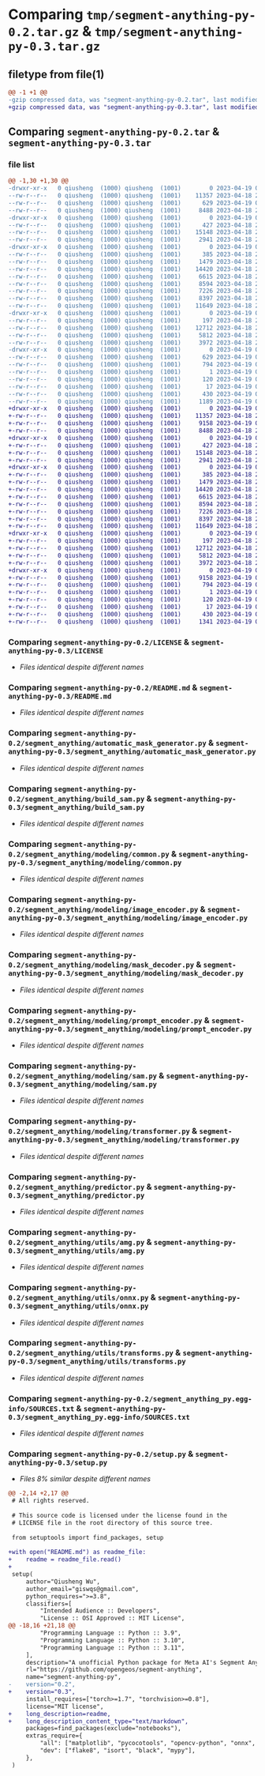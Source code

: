 # Comparing `tmp/segment-anything-py-0.2.tar.gz` & `tmp/segment-anything-py-0.3.tar.gz`

## filetype from file(1)

```diff
@@ -1 +1 @@
-gzip compressed data, was "segment-anything-py-0.2.tar", last modified: Wed Apr 19 01:43:47 2023, max compression
+gzip compressed data, was "segment-anything-py-0.3.tar", last modified: Wed Apr 19 01:47:27 2023, max compression
```

## Comparing `segment-anything-py-0.2.tar` & `segment-anything-py-0.3.tar`

### file list

```diff
@@ -1,30 +1,30 @@
-drwxr-xr-x   0 qiusheng  (1000) qiusheng  (1001)        0 2023-04-19 01:43:47.932587 segment-anything-py-0.2/
--rw-r--r--   0 qiusheng  (1000) qiusheng  (1001)    11357 2023-04-18 22:22:47.000000 segment-anything-py-0.2/LICENSE
--rw-r--r--   0 qiusheng  (1000) qiusheng  (1001)      629 2023-04-19 01:43:47.932587 segment-anything-py-0.2/PKG-INFO
--rw-r--r--   0 qiusheng  (1000) qiusheng  (1001)     8488 2023-04-18 22:22:47.000000 segment-anything-py-0.2/README.md
-drwxr-xr-x   0 qiusheng  (1000) qiusheng  (1001)        0 2023-04-19 01:43:47.929254 segment-anything-py-0.2/segment_anything/
--rw-r--r--   0 qiusheng  (1000) qiusheng  (1001)      427 2023-04-18 22:22:47.000000 segment-anything-py-0.2/segment_anything/__init__.py
--rw-r--r--   0 qiusheng  (1000) qiusheng  (1001)    15148 2023-04-18 22:22:47.000000 segment-anything-py-0.2/segment_anything/automatic_mask_generator.py
--rw-r--r--   0 qiusheng  (1000) qiusheng  (1001)     2941 2023-04-18 22:22:47.000000 segment-anything-py-0.2/segment_anything/build_sam.py
-drwxr-xr-x   0 qiusheng  (1000) qiusheng  (1001)        0 2023-04-19 01:43:47.929254 segment-anything-py-0.2/segment_anything/modeling/
--rw-r--r--   0 qiusheng  (1000) qiusheng  (1001)      385 2023-04-18 22:22:47.000000 segment-anything-py-0.2/segment_anything/modeling/__init__.py
--rw-r--r--   0 qiusheng  (1000) qiusheng  (1001)     1479 2023-04-18 22:22:47.000000 segment-anything-py-0.2/segment_anything/modeling/common.py
--rw-r--r--   0 qiusheng  (1000) qiusheng  (1001)    14420 2023-04-18 22:22:47.000000 segment-anything-py-0.2/segment_anything/modeling/image_encoder.py
--rw-r--r--   0 qiusheng  (1000) qiusheng  (1001)     6615 2023-04-18 22:22:47.000000 segment-anything-py-0.2/segment_anything/modeling/mask_decoder.py
--rw-r--r--   0 qiusheng  (1000) qiusheng  (1001)     8594 2023-04-18 22:22:47.000000 segment-anything-py-0.2/segment_anything/modeling/prompt_encoder.py
--rw-r--r--   0 qiusheng  (1000) qiusheng  (1001)     7226 2023-04-18 22:22:47.000000 segment-anything-py-0.2/segment_anything/modeling/sam.py
--rw-r--r--   0 qiusheng  (1000) qiusheng  (1001)     8397 2023-04-18 22:22:47.000000 segment-anything-py-0.2/segment_anything/modeling/transformer.py
--rw-r--r--   0 qiusheng  (1000) qiusheng  (1001)    11649 2023-04-18 22:22:47.000000 segment-anything-py-0.2/segment_anything/predictor.py
-drwxr-xr-x   0 qiusheng  (1000) qiusheng  (1001)        0 2023-04-19 01:43:47.932587 segment-anything-py-0.2/segment_anything/utils/
--rw-r--r--   0 qiusheng  (1000) qiusheng  (1001)      197 2023-04-18 22:22:47.000000 segment-anything-py-0.2/segment_anything/utils/__init__.py
--rw-r--r--   0 qiusheng  (1000) qiusheng  (1001)    12712 2023-04-18 22:22:47.000000 segment-anything-py-0.2/segment_anything/utils/amg.py
--rw-r--r--   0 qiusheng  (1000) qiusheng  (1001)     5812 2023-04-18 22:22:47.000000 segment-anything-py-0.2/segment_anything/utils/onnx.py
--rw-r--r--   0 qiusheng  (1000) qiusheng  (1001)     3972 2023-04-18 22:22:47.000000 segment-anything-py-0.2/segment_anything/utils/transforms.py
-drwxr-xr-x   0 qiusheng  (1000) qiusheng  (1001)        0 2023-04-19 01:43:47.932587 segment-anything-py-0.2/segment_anything_py.egg-info/
--rw-r--r--   0 qiusheng  (1000) qiusheng  (1001)      629 2023-04-19 01:43:47.000000 segment-anything-py-0.2/segment_anything_py.egg-info/PKG-INFO
--rw-r--r--   0 qiusheng  (1000) qiusheng  (1001)      794 2023-04-19 01:43:47.000000 segment-anything-py-0.2/segment_anything_py.egg-info/SOURCES.txt
--rw-r--r--   0 qiusheng  (1000) qiusheng  (1001)        1 2023-04-19 01:43:47.000000 segment-anything-py-0.2/segment_anything_py.egg-info/dependency_links.txt
--rw-r--r--   0 qiusheng  (1000) qiusheng  (1001)      120 2023-04-19 01:43:47.000000 segment-anything-py-0.2/segment_anything_py.egg-info/requires.txt
--rw-r--r--   0 qiusheng  (1000) qiusheng  (1001)       17 2023-04-19 01:43:47.000000 segment-anything-py-0.2/segment_anything_py.egg-info/top_level.txt
--rw-r--r--   0 qiusheng  (1000) qiusheng  (1001)      430 2023-04-19 01:43:47.932587 segment-anything-py-0.2/setup.cfg
--rw-r--r--   0 qiusheng  (1000) qiusheng  (1001)     1189 2023-04-19 01:43:44.000000 segment-anything-py-0.2/setup.py
+drwxr-xr-x   0 qiusheng  (1000) qiusheng  (1001)        0 2023-04-19 01:47:27.518407 segment-anything-py-0.3/
+-rw-r--r--   0 qiusheng  (1000) qiusheng  (1001)    11357 2023-04-18 22:22:47.000000 segment-anything-py-0.3/LICENSE
+-rw-r--r--   0 qiusheng  (1000) qiusheng  (1001)     9158 2023-04-19 01:47:27.518407 segment-anything-py-0.3/PKG-INFO
+-rw-r--r--   0 qiusheng  (1000) qiusheng  (1001)     8488 2023-04-18 22:22:47.000000 segment-anything-py-0.3/README.md
+drwxr-xr-x   0 qiusheng  (1000) qiusheng  (1001)        0 2023-04-19 01:47:27.515074 segment-anything-py-0.3/segment_anything/
+-rw-r--r--   0 qiusheng  (1000) qiusheng  (1001)      427 2023-04-18 22:22:47.000000 segment-anything-py-0.3/segment_anything/__init__.py
+-rw-r--r--   0 qiusheng  (1000) qiusheng  (1001)    15148 2023-04-18 22:22:47.000000 segment-anything-py-0.3/segment_anything/automatic_mask_generator.py
+-rw-r--r--   0 qiusheng  (1000) qiusheng  (1001)     2941 2023-04-18 22:22:47.000000 segment-anything-py-0.3/segment_anything/build_sam.py
+drwxr-xr-x   0 qiusheng  (1000) qiusheng  (1001)        0 2023-04-19 01:47:27.515074 segment-anything-py-0.3/segment_anything/modeling/
+-rw-r--r--   0 qiusheng  (1000) qiusheng  (1001)      385 2023-04-18 22:22:47.000000 segment-anything-py-0.3/segment_anything/modeling/__init__.py
+-rw-r--r--   0 qiusheng  (1000) qiusheng  (1001)     1479 2023-04-18 22:22:47.000000 segment-anything-py-0.3/segment_anything/modeling/common.py
+-rw-r--r--   0 qiusheng  (1000) qiusheng  (1001)    14420 2023-04-18 22:22:47.000000 segment-anything-py-0.3/segment_anything/modeling/image_encoder.py
+-rw-r--r--   0 qiusheng  (1000) qiusheng  (1001)     6615 2023-04-18 22:22:47.000000 segment-anything-py-0.3/segment_anything/modeling/mask_decoder.py
+-rw-r--r--   0 qiusheng  (1000) qiusheng  (1001)     8594 2023-04-18 22:22:47.000000 segment-anything-py-0.3/segment_anything/modeling/prompt_encoder.py
+-rw-r--r--   0 qiusheng  (1000) qiusheng  (1001)     7226 2023-04-18 22:22:47.000000 segment-anything-py-0.3/segment_anything/modeling/sam.py
+-rw-r--r--   0 qiusheng  (1000) qiusheng  (1001)     8397 2023-04-18 22:22:47.000000 segment-anything-py-0.3/segment_anything/modeling/transformer.py
+-rw-r--r--   0 qiusheng  (1000) qiusheng  (1001)    11649 2023-04-18 22:22:47.000000 segment-anything-py-0.3/segment_anything/predictor.py
+drwxr-xr-x   0 qiusheng  (1000) qiusheng  (1001)        0 2023-04-19 01:47:27.518407 segment-anything-py-0.3/segment_anything/utils/
+-rw-r--r--   0 qiusheng  (1000) qiusheng  (1001)      197 2023-04-18 22:22:47.000000 segment-anything-py-0.3/segment_anything/utils/__init__.py
+-rw-r--r--   0 qiusheng  (1000) qiusheng  (1001)    12712 2023-04-18 22:22:47.000000 segment-anything-py-0.3/segment_anything/utils/amg.py
+-rw-r--r--   0 qiusheng  (1000) qiusheng  (1001)     5812 2023-04-18 22:22:47.000000 segment-anything-py-0.3/segment_anything/utils/onnx.py
+-rw-r--r--   0 qiusheng  (1000) qiusheng  (1001)     3972 2023-04-18 22:22:47.000000 segment-anything-py-0.3/segment_anything/utils/transforms.py
+drwxr-xr-x   0 qiusheng  (1000) qiusheng  (1001)        0 2023-04-19 01:47:27.518407 segment-anything-py-0.3/segment_anything_py.egg-info/
+-rw-r--r--   0 qiusheng  (1000) qiusheng  (1001)     9158 2023-04-19 01:47:27.000000 segment-anything-py-0.3/segment_anything_py.egg-info/PKG-INFO
+-rw-r--r--   0 qiusheng  (1000) qiusheng  (1001)      794 2023-04-19 01:47:27.000000 segment-anything-py-0.3/segment_anything_py.egg-info/SOURCES.txt
+-rw-r--r--   0 qiusheng  (1000) qiusheng  (1001)        1 2023-04-19 01:47:27.000000 segment-anything-py-0.3/segment_anything_py.egg-info/dependency_links.txt
+-rw-r--r--   0 qiusheng  (1000) qiusheng  (1001)      120 2023-04-19 01:47:27.000000 segment-anything-py-0.3/segment_anything_py.egg-info/requires.txt
+-rw-r--r--   0 qiusheng  (1000) qiusheng  (1001)       17 2023-04-19 01:47:27.000000 segment-anything-py-0.3/segment_anything_py.egg-info/top_level.txt
+-rw-r--r--   0 qiusheng  (1000) qiusheng  (1001)      430 2023-04-19 01:47:27.518407 segment-anything-py-0.3/setup.cfg
+-rw-r--r--   0 qiusheng  (1000) qiusheng  (1001)     1341 2023-04-19 01:47:20.000000 segment-anything-py-0.3/setup.py
```

### Comparing `segment-anything-py-0.2/LICENSE` & `segment-anything-py-0.3/LICENSE`

 * *Files identical despite different names*

### Comparing `segment-anything-py-0.2/README.md` & `segment-anything-py-0.3/README.md`

 * *Files identical despite different names*

### Comparing `segment-anything-py-0.2/segment_anything/automatic_mask_generator.py` & `segment-anything-py-0.3/segment_anything/automatic_mask_generator.py`

 * *Files identical despite different names*

### Comparing `segment-anything-py-0.2/segment_anything/build_sam.py` & `segment-anything-py-0.3/segment_anything/build_sam.py`

 * *Files identical despite different names*

### Comparing `segment-anything-py-0.2/segment_anything/modeling/common.py` & `segment-anything-py-0.3/segment_anything/modeling/common.py`

 * *Files identical despite different names*

### Comparing `segment-anything-py-0.2/segment_anything/modeling/image_encoder.py` & `segment-anything-py-0.3/segment_anything/modeling/image_encoder.py`

 * *Files identical despite different names*

### Comparing `segment-anything-py-0.2/segment_anything/modeling/mask_decoder.py` & `segment-anything-py-0.3/segment_anything/modeling/mask_decoder.py`

 * *Files identical despite different names*

### Comparing `segment-anything-py-0.2/segment_anything/modeling/prompt_encoder.py` & `segment-anything-py-0.3/segment_anything/modeling/prompt_encoder.py`

 * *Files identical despite different names*

### Comparing `segment-anything-py-0.2/segment_anything/modeling/sam.py` & `segment-anything-py-0.3/segment_anything/modeling/sam.py`

 * *Files identical despite different names*

### Comparing `segment-anything-py-0.2/segment_anything/modeling/transformer.py` & `segment-anything-py-0.3/segment_anything/modeling/transformer.py`

 * *Files identical despite different names*

### Comparing `segment-anything-py-0.2/segment_anything/predictor.py` & `segment-anything-py-0.3/segment_anything/predictor.py`

 * *Files identical despite different names*

### Comparing `segment-anything-py-0.2/segment_anything/utils/amg.py` & `segment-anything-py-0.3/segment_anything/utils/amg.py`

 * *Files identical despite different names*

### Comparing `segment-anything-py-0.2/segment_anything/utils/onnx.py` & `segment-anything-py-0.3/segment_anything/utils/onnx.py`

 * *Files identical despite different names*

### Comparing `segment-anything-py-0.2/segment_anything/utils/transforms.py` & `segment-anything-py-0.3/segment_anything/utils/transforms.py`

 * *Files identical despite different names*

### Comparing `segment-anything-py-0.2/segment_anything_py.egg-info/SOURCES.txt` & `segment-anything-py-0.3/segment_anything_py.egg-info/SOURCES.txt`

 * *Files identical despite different names*

### Comparing `segment-anything-py-0.2/setup.py` & `segment-anything-py-0.3/setup.py`

 * *Files 8% similar despite different names*

```diff
@@ -2,14 +2,17 @@
 # All rights reserved.
 
 # This source code is licensed under the license found in the
 # LICENSE file in the root directory of this source tree.
 
 from setuptools import find_packages, setup
 
+with open("README.md") as readme_file:
+    readme = readme_file.read()
+
 setup(
     author="Qiusheng Wu",
     author_email="giswqs@gmail.com",
     python_requires=">=3.8",
     classifiers=[
         "Intended Audience :: Developers",
         "License :: OSI Approved :: MIT License",
@@ -18,16 +21,18 @@
         "Programming Language :: Python :: 3.9",
         "Programming Language :: Python :: 3.10",
         "Programming Language :: Python :: 3.11",
     ],
     description="A unofficial Python package for Meta AI's Segment Anything Model",
     rl="https://github.com/opengeos/segment-anything",
     name="segment-anything-py",
-    version="0.2",
+    version="0.3",
     install_requires=["torch>=1.7", "torchvision>=0.8"],
     license="MIT license",
+    long_description=readme,
+    long_description_content_type="text/markdown",
     packages=find_packages(exclude="notebooks"),
     extras_require={
         "all": ["matplotlib", "pycocotools", "opencv-python", "onnx", "onnxruntime"],
         "dev": ["flake8", "isort", "black", "mypy"],
     },
 )
```

